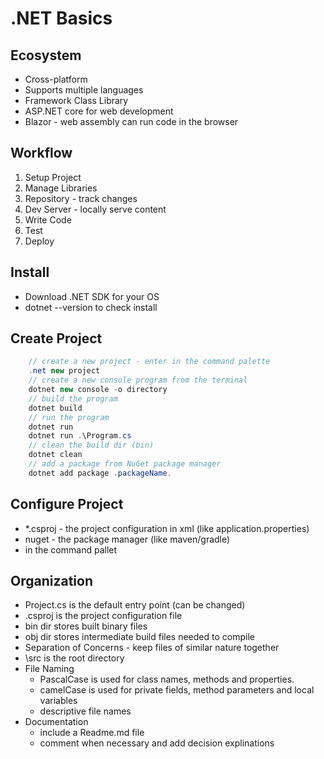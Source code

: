 # .NET Basics

## Ecosystem
- Cross-platform
- Supports multiple languages
- Framework Class Library 
- ASP.NET core for web development
- Blazor - web assembly can run code in the browser

## Workflow
1. Setup Project
2. Manage Libraries
3. Repository - track changes
4. Dev Server - locally serve content
5. Write Code
6. Test
7. Deploy

## Install
- Download .NET SDK for your OS
- dotnet --version to check install

## Create Project
``` c#
    // create a new project - enter in the command palette
    .net new project
    // create a new console program from the terminal
    dotnet new console -o directory
    // build the program
    dotnet build
    // run the program
    dotnet run
    dotnet run .\Program.cs
    // clean the build dir (bin)
    dotnet clean
    // add a package from NuGet package manager
    dotnet add package .packageName.
```
## Configure Project
- *.csproj - the project configuration in xml (like application.properties)
- nuget - the package manager (like maven/gradle)
- in the command pallet 

## Organization
- Project.cs is the default entry point (can be changed)
- .csproj is the project configuration file
- bin dir stores built binary files
- obj dir stores intermediate build files needed to compile
- Separation of Concerns - keep files of similar nature together
- \src is the root directory
- File Naming
    - PascalCase  is used for class names, methods and properties.
    - camelCase is used for private fields, method parameters and local variables
    - descriptive file names 
- Documentation
    - include a Readme.md file
    - comment when necessary and add decision explinations


